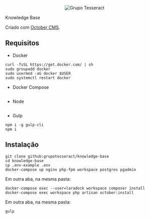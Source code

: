 <p align="center">
  <img src="http://res.cloudinary.com/tesseract/image/upload/v1507448079/logo-tesseract-completo-preto.png" alt="Grupo Tesseract" />
  <p>Knowledge Base</p>
</p>

Criado com [October CMS](http://octobercms.com).

## Requisitos

- Docker

```
curl -fsSL https://get.docker.com/ | sh
sudo groupadd docker
sudo usermod -aG docker $USER
sudo systemctl restart docker
```

- Docker Compose

```
```

- Node

```
```

- Gulp

```
npm i -g gulp-cli
npm i
```

## Instalação


```
git clone github:grupotesseract/knowledge-base
cd knowledge-base
cp .env-example .env
docker-compose up nginx php-fpm workspace postgres pgadmin
```

Em outra aba, na mesma pasta:  

```
docker-compose exec --user=laradock workspace composer install
docker-compose exec workspace php artisan october:install
```

Em outra aba, na mesma pasta:  

```
gulp
```
